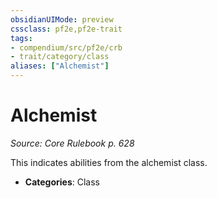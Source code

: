 ```yaml
---
obsidianUIMode: preview
cssclass: pf2e,pf2e-trait
tags:
- compendium/src/pf2e/crb
- trait/category/class
aliases: ["Alchemist"]
---
```

# Alchemist  
*Source: Core Rulebook p. 628*  

This indicates abilities from the alchemist class.

- **Categories**: Class